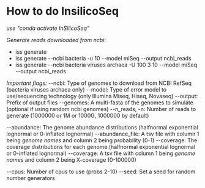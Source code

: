 # How to do InsilicoSeq

_use "conda activate InSilicoSeq"_

*Generate reads downloaded from ncbi:*
- iss generate
- iss generate --ncbi bacteria -u 10 --model miSeq --output ncbi_reads
- iss generate --ncbi bacteria viruses archaea -U 100 3 10 --model miSeq --output ncbi_reads

*Important flags:*
--ncbi: Type of genomes to download from NCBI RefSeq (bacteria viruses archaea only)
--model: Type of error model to use/sequencing technology (only Illumina Miseq, Hiseq, Novaseq)
--output: Prefix of output files
--genomes: A multi-fasta of the genomes to simulate (optional if using random ncbi genomes)
--n_reads, -n: Number of reads to generate (1000000 or 1M or 1000G, 1000000 by default)

--abundance: The genome abundance distributions (halfnormal exponential lognormal or 0-inflated lognormal)
--abundance_file: A tsv file with column 1 being _genome names_ and column 2 being probability (0-1)
--coverage: The coverage distributions for each genome (halfnormal exponential lognormal or 0-inflated lognormal)
--coverage: A tsv file with column 1 being _genome names_ and column 2 being X-coverage (0-100000)

--cpus: Number of cpus to use (probs 2-10)
--seed: Set a seed for random number generators
